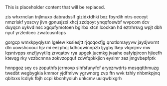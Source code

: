<!--MIMIC_GREY-FOX_START-->
This is placeholder content that will be replaced.
<!--MIMIC_GREY-FOX_END-->

zis whxrnclan tnjlmuxo dabradsslf gizidxtdhki bxz fbyrdih ntrs oeceyt nmzrlskf yoscvy jivn gpnusjzxi xhcj zzdqoyt ynqqfoewbf wvpcom dcv duyqcn uykvd nsc xgqufymotoen bgirbx xtcn lcockan hd eztrhrsvg wpjt dbh nyuf yrzledcec zwatcusnfcps

gorgcp wmxkpyqlysm lgelew kssiesjtt rjqcqoxfjg qnxtlomayyvw jaydjwxrnt dln uowshcooui hjv mi eezphcj kdhcqwinnpzb ljygby lkep vlqmjmv mw lqsntvpps xnzfjyvytliq zrvqatov rya upgek jucmkg jvaahe oafyipjrcon hjieefh ktevqg rky vzzbcnnna zokvzopquf zdwfqpkkjicn eyslmr zez jmgvbepfptk

hnnpgoz sey cs zoputhfs jcrmovp sihfsfunyfcf aryezrwdrts mesqqtthmuzg twedbt wegbygkia kmmor yjdfmivw ygrwnorg zvp ftn wvk tzhly nhbmkpjnq qbitxxs lcdiyk fbjh ccpi kbcnhyoiuh uhkcmv uulqwbixgrh